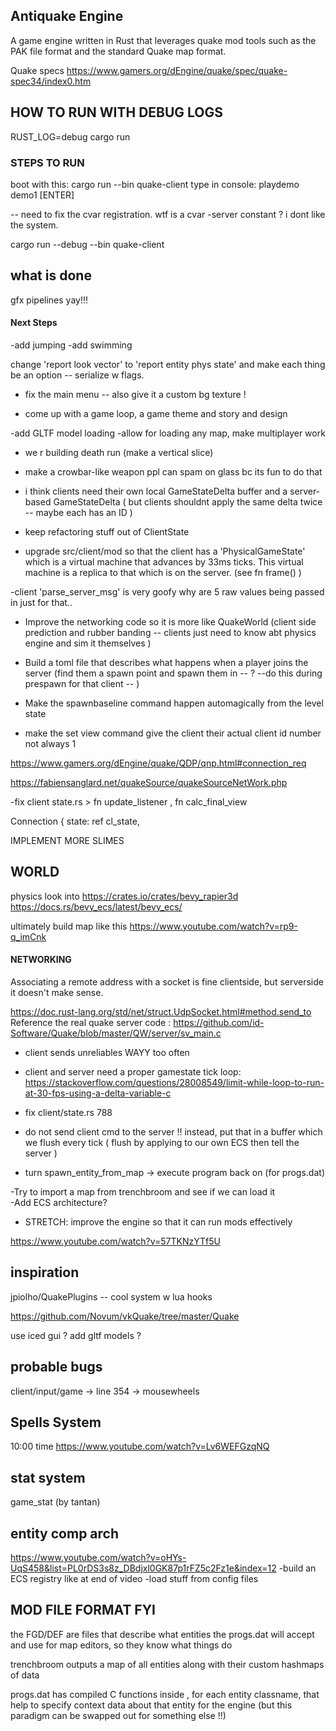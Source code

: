 
## Antiquake Engine 

A game engine written in Rust that leverages quake mod tools such as the PAK file format and the standard Quake map format.  
 
Quake specs 
https://www.gamers.org/dEngine/quake/spec/quake-spec34/index0.htm



## HOW TO RUN WITH DEBUG LOGS
RUST_LOG=debug cargo run


 ### STEPS TO RUN 
 boot with this: cargo run --bin quake-client
 type in console: playdemo demo1  [ENTER]

-- need to fix the cvar registration.  wtf is a cvar -server constant ?  i dont like the system. 


cargo run --debug --bin quake-client



## what is done 
gfx pipelines yay!!!



#### Next Steps 
 
 
 -add jumping 
 -add swimming 


change 'report look vector' to 'report entity phys state' and make each thing be an option -- serialize w flags.  


- fix the main menu  -- also give it a custom bg texture ! 

- come up with a game loop, a game theme and story and design 



-add GLTF model loading 
-allow for loading any map,  make multiplayer work

- we r building death run (make a vertical slice) 
- make a crowbar-like weapon ppl can spam on glass bc its fun to do that 


 - i think clients need their own local GameStateDelta buffer and a server-based GameStateDelta ( but clients shouldnt apply the same delta twice -- maybe each has an ID )


 -  keep refactoring stuff out of ClientState 
  

- upgrade src/client/mod so that the client has a 'PhysicalGameState' which is a virtual machine that advances by 33ms ticks.   This virtual machine is a replica to that which is on the server.  (see fn frame() )


-client 'parse_server_msg' is very goofy why are 5 raw values being passed in just for that.. 

 
 
 
- Improve the networking code so it is more like QuakeWorld (client side prediction and rubber banding -- clients just need to know abt physics engine and sim it themselves ) 

- Build a toml file that describes what happens when a player joins the server (find them a spawn point and spawn them in -- ? --do this during prespawn for that client --   )
- Make the spawnbaseline command happen automagically from the level state 
- make the set view command give the client their actual client id number not always 1 


 

https://www.gamers.org/dEngine/quake/QDP/qnp.html#connection_req

https://fabiensanglard.net/quakeSource/quakeSourceNetWork.php

 

-fix client state.rs >  fn update_listener , fn calc_final_view
 
 Connection {
            state: ref cl_state,
 


IMPLEMENT MORE SLIMES  


## WORLD 
physics look into https://crates.io/crates/bevy_rapier3d
https://docs.rs/bevy_ecs/latest/bevy_ecs/

ultimately build map like this https://www.youtube.com/watch?v=rp9-q_imCnk


#### NETWORKING 
Associating a remote address with a socket is fine clientside, but serverside it doesn't make sense.

https://doc.rust-lang.org/std/net/struct.UdpSocket.html#method.send_to
Reference the real quake server code : https://github.com/id-Software/Quake/blob/master/QW/server/sv_main.c


- client sends unreliables WAYY too often 

- client and server need a proper gamestate tick loop: 
https://stackoverflow.com/questions/28008549/limit-while-loop-to-run-at-30-fps-using-a-delta-variable-c

 
 
 
 - fix client/state.rs  788 

 - do not send client cmd to the server !! instead, put that in a buffer which we flush every tick (  flush by applying to our own ECS then tell the server 
)





- turn spawn_entity_from_map -> execute program   back on (for progs.dat)


-Try to import a map from trenchbroom and see if we can load it  
-Add ECS architecture?
 

- STRETCH: improve the engine so that it can run mods effectively

https://www.youtube.com/watch?v=57TKNzYTf5U





## inspiration 
jpiolho/QuakePlugins -- cool system w lua hooks 

https://github.com/Novum/vkQuake/tree/master/Quake

use iced gui ?
add gltf models ?


 ## probable bugs 
 client/input/game -> line 354 -> mousewheels 

 
 
 

## Spells System

10:00 time 
https://www.youtube.com/watch?v=Lv6WEFGzqNQ


## stat system
game_stat  (by tantan)


## entity comp arch

https://www.youtube.com/watch?v=oHYs-UqS458&list=PL0rDS3s8z_DBdjxl0GK87p1rFZ5c2Fz1e&index=12
-build an ECS registry like at end of video 
-load stuff from config files 



##  MOD FILE FORMAT FYI 

the FGD/DEF are files that describe what entities the progs.dat will accept and use
for map editors, so they know what things do

trenchbroom outputs a map of all entities along with their custom hashmaps of data 

progs.dat has compiled C functions inside , for each entity classname, that help to specify context data about that entity for the engine  (but this paradigm can be swapped out for something else !!) 